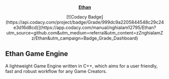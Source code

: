 <p align="center"><a href=""><b>Ethan</b></a></p>
<p align="center">
[![Codacy Badge](https://api.codacy.com/project/badge/Grade/999dc9a2205844548c29c24e3d16d8cd)](https://app.codacy.com/manual/nghialam12795/Ethan?utm_source=github.com&utm_medium=referral&utm_content=zZnghialamZz/Ethan&utm_campaign=Badge_Grade_Dashboard)
</p>

Ethan Game Engine
---
A lightweight Game Engine written in C++, which aims for a user friendly, fast
and robust workflow for any Game Creators.
